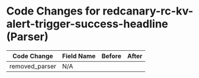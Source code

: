 # Code Changes for redcanary-rc-kv-alert-trigger-success-headline (Parser)

| Code Change | Field Name | Before | After |
|-------------|------------|--------|-------|
| removed_parser | N/A |  |  |